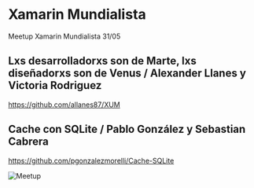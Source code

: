 # Xamarin Mundialista
Meetup Xamarin Mundialista 31/05

## Lxs desarrolladorxs son de Marte, lxs diseñadorxs son de Venus / Alexander Llanes y Victoria Rodriguez

https://github.com/allanes87/XUM

## Cache con SQLite / Pablo González y Sebastian Cabrera

https://github.com/pgonzalezmorelli/Cache-SQLite

![Meetup](https://secure.meetupstatic.com/photos/event/a/b/c/a/highres_472003978.jpeg)
